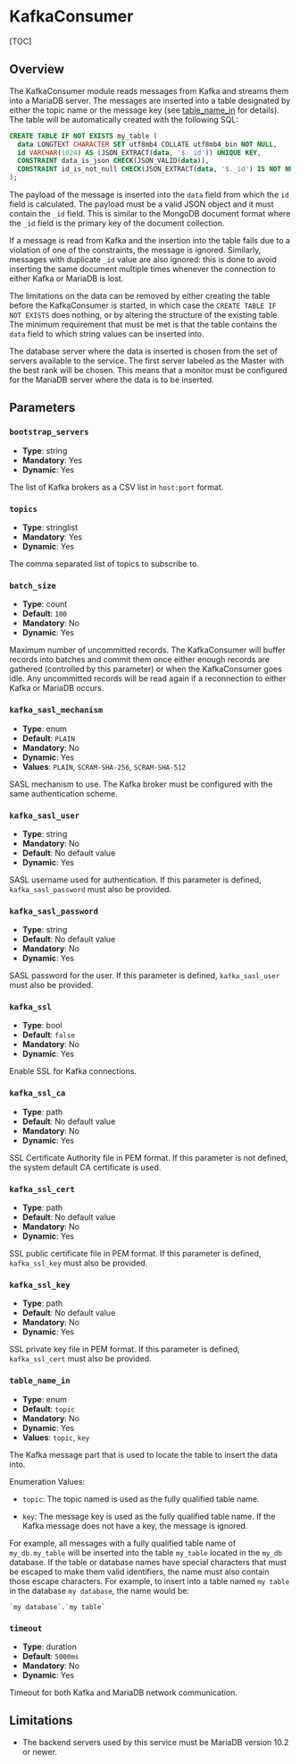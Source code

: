 # KafkaConsumer

[TOC]

## Overview

The KafkaConsumer module reads messages from Kafka and streams them into a
MariaDB server. The messages are inserted into a table designated by either the
topic name or the message key (see [table_name_in](#table_name_in) for
details). The table will be automatically created with the following SQL:

```sql
CREATE TABLE IF NOT EXISTS my_table (
  data LONGTEXT CHARACTER SET utf8mb4 COLLATE utf8mb4_bin NOT NULL,
  id VARCHAR(1024) AS (JSON_EXTRACT(data, '$._id')) UNIQUE KEY,
  CONSTRAINT data_is_json CHECK(JSON_VALID(data)),
  CONSTRAINT id_is_not_null CHECK(JSON_EXTRACT(data, '$._id') IS NOT NULL)
);
```

The payload of the message is inserted into the `data` field from which the `id`
field is calculated. The payload must be a valid JSON object and it must contain
the `_id` field. This is similar to the MongoDB document format where the `_id`
field is the primary key of the document collection.

If a message is read from Kafka and the insertion into the table fails due to a
violation of one of the constraints, the message is ignored. Similarly, messages
with duplicate `_id` value are also ignored: this is done to avoid inserting the
same document multiple times whenever the connection to either Kafka or MariaDB
is lost.

The limitations on the data can be removed by either creating the table before
the KafkaConsumer is started, in which case the `CREATE TABLE IF NOT EXISTS`
does nothing, or by altering the structure of the existing table. The minimum
requirement that must be met is that the table contains the `data` field to
which string values can be inserted into.

The database server where the data is inserted is chosen from the set of servers
available to the service. The first server labeled as the Master with the best
rank will be chosen. This means that a monitor must be configured for the
MariaDB server where the data is to be inserted.

## Parameters

### `bootstrap_servers`

- **Type**: string
- **Mandatory**: Yes
- **Dynamic**: Yes

The list of Kafka brokers as a CSV list in `host:port` format.

### `topics`

- **Type**: stringlist
- **Mandatory**: Yes
- **Dynamic**: Yes

The comma separated list of topics to subscribe to.

### `batch_size`

- **Type**: count
- **Default**: `100`
- **Mandatory**: No
- **Dynamic**: Yes

Maximum number of uncommitted records. The KafkaConsumer will buffer records
into batches and commit them once either enough records are gathered (controlled
by this parameter) or when the KafkaConsumer goes idle. Any uncommitted records
will be read again if a reconnection to either Kafka or MariaDB occurs.

### `kafka_sasl_mechanism`

- **Type**: enum
- **Default**: `PLAIN`
- **Mandatory**: No
- **Dynamic**: Yes
- **Values**: `PLAIN`, `SCRAM-SHA-256`, `SCRAM-SHA-512`

SASL mechanism to use. The Kafka broker must be configured with the same
authentication scheme.

### `kafka_sasl_user`

- **Type**: string
- **Mandatory**: No
- **Default**: No default value
- **Dynamic**: Yes

SASL username used for authentication. If this parameter is defined,
`kafka_sasl_password` must also be provided.

### `kafka_sasl_password`

- **Type**: string
- **Default**: No default value
- **Mandatory**: No
- **Dynamic**: Yes

SASL password for the user. If this parameter is defined, `kafka_sasl_user` must
also be provided.

### `kafka_ssl`

- **Type**: bool
- **Default**: `false`
- **Mandatory**: No
- **Dynamic**: Yes

Enable SSL for Kafka connections.

### `kafka_ssl_ca`

- **Type**: path
- **Default**: No default value
- **Mandatory**: No
- **Dynamic**: Yes

SSL Certificate Authority file in PEM format. If this parameter is not
defined, the system default CA certificate is used.

### `kafka_ssl_cert`

- **Type**: path
- **Default**: No default value
- **Mandatory**: No
- **Dynamic**: Yes

SSL public certificate file in PEM format. If this parameter is defined,
`kafka_ssl_key` must also be provided.

### `kafka_ssl_key`

- **Type**: path
- **Default**: No default value
- **Mandatory**: No
- **Dynamic**: Yes

SSL private key file in PEM format. If this parameter is defined,
`kafka_ssl_cert` must also be provided.

### `table_name_in`

- **Type**: enum
- **Default**: `topic`
- **Mandatory**: No
- **Dynamic**: Yes
- **Values**: `topic`, `key`

The Kafka message part that is used to locate the table to insert the data into.

Enumeration Values:

- `topic`: The topic named is used as the fully qualified table name.

- `key`: The message key is used as the fully qualified table name. If the Kafka
         message does not have a key, the message is ignored.

For example, all messages with a fully qualified table name of `my_db.my_table`
will be inserted into the table `my_table` located in the `my_db` database. If
the table or database names have special characters that must be escaped to make
them valid identifiers, the name must also contain those escape characters. For
example, to insert into a table named `my table` in the database `my database`,
the name would be:

```
`my database`.`my table`
```

### `timeout`

- **Type**: duration
- **Default**: `5000ms`
- **Mandatory**: No
- **Dynamic**: Yes

Timeout for both Kafka and MariaDB network communication.

## Limitations

- The backend servers used by this service must be MariaDB version 10.2 or
  newer.
